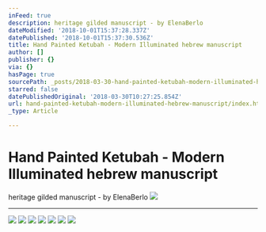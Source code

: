 ```yaml
---
inFeed: true
description: heritage gilded manuscript - by ElenaBerlo
dateModified: '2018-10-01T15:37:28.337Z'
datePublished: '2018-10-01T15:37:30.536Z'
title: Hand Painted Ketubah - Modern Illuminated hebrew manuscript
author: []
publisher: {}
via: {}
hasPage: true
sourcePath: _posts/2018-03-30-hand-painted-ketubah-modern-illuminated-hebrew-manuscript.md
starred: false
datePublishedOriginal: '2018-03-30T10:27:25.854Z'
url: hand-painted-ketubah-modern-illuminated-hebrew-manuscript/index.html
_type: Article

---
```

# Hand Painted Ketubah - Modern Illuminated hebrew manuscript

heritage gilded manuscript - by ElenaBerlo
![](https://imgflo.herokuapp.com/graph/2b2431f8e7ba7b0/9ebac34f6350396f0689e90f7997ffc9/croprotate.jpg?cropheight=3264&cropwidth=2448&degrees=-90&input=https%3A%2F%2Fthe-grid-user-content.s3-us-west-2.amazonaws.com%2F70cbbaba-f71b-44f1-9e40-684126294bf8.jpg&x=0&y=0)

---

![](https://imgflo.herokuapp.com/graph/2b2431f8e7ba7b0/93d0583cfa910ec7ec1f768b64601bb5/croprotate.jpg?cropheight=3264&cropwidth=2448&degrees=-90&input=https%3A%2F%2Fthe-grid-user-content.s3-us-west-2.amazonaws.com%2Fd5850eb6-3479-4017-b639-d125962a32a7.jpg&x=0&y=0)
![](https://imgflo.herokuapp.com/graph/2b2431f8e7ba7b0/026d9460b5b1dca8fa6a666c5d3da7ca/croprotate.jpg?cropheight=3264&cropwidth=2448&degrees=-90&input=https%3A%2F%2Fthe-grid-user-content.s3-us-west-2.amazonaws.com%2Ffc5748f4-74cf-4108-83eb-b17ccc0dea61.jpg&x=0&y=0)
![](https://imgflo.herokuapp.com/graph/2b2431f8e7ba7b0/613255020c3910e1a40548afa7d4d2a0/croprotate.jpg?cropheight=3264&cropwidth=2448&degrees=-90&input=https%3A%2F%2Fthe-grid-user-content.s3-us-west-2.amazonaws.com%2Fe46d724d-59ac-4a0c-9952-ec74a4410bee.jpg&x=0&y=0)
![](https://imgflo.herokuapp.com/graph/2b2431f8e7ba7b0/83395d79a4ac21c80a2b0e9fe85fd1cf/croprotate.jpg?cropheight=3264&cropwidth=2448&degrees=-90&input=https%3A%2F%2Fthe-grid-user-content.s3-us-west-2.amazonaws.com%2F2148dea0-77d0-4949-89d2-e3a3db39c57b.jpg&x=0&y=0)
![](https://imgflo.herokuapp.com/graph/2b2431f8e7ba7b0/3f756fe9963e6bd6a2ac0f0c8c7e96f9/croprotate.jpg?cropheight=3264&cropwidth=2448&degrees=-90&input=https%3A%2F%2Fthe-grid-user-content.s3-us-west-2.amazonaws.com%2F85ac1a97-50df-49d7-aff5-72ca5eef9253.jpg&x=0&y=0)
![](https://imgflo.herokuapp.com/graph/2b2431f8e7ba7b0/efad5359a6199658d23ce75fe96947b6/croprotate.jpg?cropheight=3264&cropwidth=2448&degrees=-90&input=https%3A%2F%2Fthe-grid-user-content.s3-us-west-2.amazonaws.com%2F60b76ab5-de21-4223-bb71-db0590eadbc1.jpg&x=0&y=0)
![](https://imgflo.herokuapp.com/graph/2b2431f8e7ba7b0/826b20a9e17e94c00c2d5280e5b0300e/croprotate.jpg?cropheight=3264&cropwidth=2448&degrees=-90&input=https%3A%2F%2Fthe-grid-user-content.s3-us-west-2.amazonaws.com%2F643b0e37-6dfc-415d-b5d0-ebfbd3cbee29.jpg&x=0&y=0)
